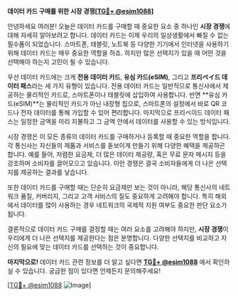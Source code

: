 **데이터 카드 구매를 위한 시장 경쟁[[TG💪+ @esim1088](https://t.me/s/esim1088)]**

안녕하세요 여러분! 오늘은 데이터 카드를 구매할 때 중요한 요소 중 하나인 **시장 경쟁**에 대해 자세히 알아보려고 합니다. 데이터 카드는 이제 우리의 일상생활에서 빠질 수 없는 필수품이 되었습니다. 스마트폰, 태블릿, 노트북 등 다양한 기기에서 인터넷을 사용하기 위해 데이터 카드는 매우 중요한 역할을 하죠. 하지만 많은 선택지가 있을 때 어떤 것을 선택해야 하는지 고민이 될 수 있습니다.

우선 데이터 카드에는 크게 **전용 데이터 카드**, **유심 카드(eSIM)**, 그리고 **프리ペイ드 데이터 패스**라는 세 가지 유형이 있습니다. 전용 데이터 카드는 일반적으로 통신사에서 제공하는 물리적인 카드로, 스마트폰이나 태블릿에 삽입하여 사용합니다. 반면 **유심 카드(eSIM)**는 물리적인 카드가 아닌 내장형 칩으로, 스마트폰의 설정에서 바로 QR 코드나 전자 데이터를 통해 가입할 수 있어 편리합니다. 마지막으로 프리ペ이드 데이터 패스는 일정한 금액을 미리 지불하고 그 금액 안에서 데이터를 사용할 수 있는 방식입니다.

시장 경쟁은 이 모든 종류의 데이터 카드를 구매하거나 등록할 때 중요한 역할을 합니다. 각 통신사는 자신들의 제품과 서비스를 돋보이게 만들기 위해 다양한 혜택을 제공하곤 합니다. 예를 들어, 저렴한 요금제, 더 많은 데이터 제공량, 혹은 무료 문자 메시지 등을 강조하며 소비자를 끌어모으고 있습니다. 이런 경쟁은 결국 소비자들에게 더 나은 선택지를 제공하는 결과를 낳습니다.

또한 데이터 카드를 구매할 때는 단순히 요금제만 보는 것이 아니라, 해당 통신사의 네트워크 품질, 커버리지, 그리고 고객 서비스의 질도 중요하게 고려해야 합니다. 특히 해외에서 데이터를 많이 사용하는 경우 네트워크의 국제적 지원 여부도 중요한 판단 요소가 됩니다.

결론적으로 데이터 카드 구매를 결정할 때는 여러 요소를 고려해야 하지만, **시장 경쟁**이 우리에게 더 나은 선택지를 제공한다는 점은 분명합니다. 다양한 선택지를 비교하고 자신의 필요에 맞는 데이터 카드를 선택하는 것이 중요합니다. 

**마지막으로!** 데이터 카드 관련 정보를 더 알고 싶다면 **[TG💪+ @esim1088](https://t.me/s/esim1088)** 에서 확인하실 수 있습니다. 궁금한 점이 있다면 언제든지 문의해주세요!

[[TG💪+ @esim1088](https://t.me/s/esim1088) ![Image](https://i.postimg.cc/Y0z9fWf4/image.png)]
